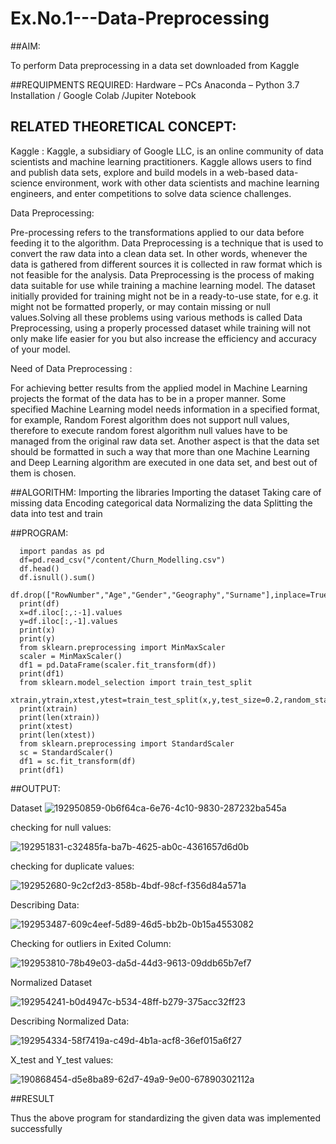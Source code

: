 # Ex.No.1---Data-Preprocessing
##AIM:

To perform Data preprocessing in a data set downloaded from Kaggle

##REQUIPMENTS REQUIRED:
Hardware – PCs
Anaconda – Python 3.7 Installation / Google Colab /Jupiter Notebook

## RELATED THEORETICAL CONCEPT:

Kaggle :
Kaggle, a subsidiary of Google LLC, is an online community of data scientists and machine learning practitioners. Kaggle allows users to find and publish data sets, explore and build models in a web-based data-science environment, work with other data scientists and machine learning engineers, and enter competitions to solve data science challenges.

Data Preprocessing:

Pre-processing refers to the transformations applied to our data before feeding it to the algorithm. Data Preprocessing is a technique that is used to convert the raw data into a clean data set. In other words, whenever the data is gathered from different sources it is collected in raw format which is not feasible for the analysis.
Data Preprocessing is the process of making data suitable for use while training a machine learning model. The dataset initially provided for training might not be in a ready-to-use state, for e.g. it might not be formatted properly, or may contain missing or null values.Solving all these problems using various methods is called Data Preprocessing, using a properly processed dataset while training will not only make life easier for you but also increase the efficiency and accuracy of your model.

Need of Data Preprocessing :

For achieving better results from the applied model in Machine Learning projects the format of the data has to be in a proper manner. Some specified Machine Learning model needs information in a specified format, for example, Random Forest algorithm does not support null values, therefore to execute random forest algorithm null values have to be managed from the original raw data set.
Another aspect is that the data set should be formatted in such a way that more than one Machine Learning and Deep Learning algorithm are executed in one data set, and best out of them is chosen.


##ALGORITHM:
Importing the libraries
Importing the dataset
Taking care of missing data
Encoding categorical data
Normalizing the data
Splitting the data into test and train

##PROGRAM:

      import pandas as pd
      df=pd.read_csv("/content/Churn_Modelling.csv")
      df.head()
      df.isnull().sum()
      df.drop(["RowNumber","Age","Gender","Geography","Surname"],inplace=True,axis=1)
      print(df)
      x=df.iloc[:,:-1].values
      y=df.iloc[:,-1].values
      print(x)
      print(y)
      from sklearn.preprocessing import MinMaxScaler
      scaler = MinMaxScaler()
      df1 = pd.DataFrame(scaler.fit_transform(df))
      print(df1)
      from sklearn.model_selection import train_test_split
      xtrain,ytrain,xtest,ytest=train_test_split(x,y,test_size=0.2,random_state=2)
      print(xtrain)
      print(len(xtrain))
      print(xtest)
      print(len(xtest))
      from sklearn.preprocessing import StandardScaler
      sc = StandardScaler()
      df1 = sc.fit_transform(df)
      print(df1)

##OUTPUT: 

Dataset 
![192950859-0b6f64ca-6e76-4c10-9830-287232ba545a](https://user-images.githubusercontent.com/83326978/193036226-b96a97c5-f452-47d7-bcc5-a9cb001d91a4.png)


checking for null values:



![192951831-c32485fa-ba7b-4625-ab0c-4361657d6d0b](https://user-images.githubusercontent.com/83326978/193036266-0788b734-593d-4629-9d4f-a041a5209c6a.png)



checking for duplicate values:



![192952680-9c2cf2d3-858b-4bdf-98cf-f356d84a571a](https://user-images.githubusercontent.com/83326978/193036293-082786eb-4c6d-42ac-86bc-14625fca29c6.png)



Describing Data:



![192953487-609c4eef-5d89-46d5-bb2b-0b15a4553082](https://user-images.githubusercontent.com/83326978/193036312-e86a80d9-3c42-43e3-975f-001be42b53ec.png)



Checking for outliers in Exited Column:


![192953810-78b49e03-da5d-44d3-9613-09ddb65b7ef7](https://user-images.githubusercontent.com/83326978/193036342-727e3f9c-d31c-4e3e-add5-c5e41217e4c9.png)



Normalized Dataset 


![192954241-b0d4947c-b534-48ff-b279-375acc32ff23](https://user-images.githubusercontent.com/83326978/193036364-bf80761e-e528-4963-917f-db291d69e1fa.png)



Describing Normalized Data: 



![192954334-58f7419a-c49d-4b1a-acf8-36ef015a6f27](https://user-images.githubusercontent.com/83326978/193036391-e3e4076f-cdc7-4ac6-b2ee-b4e8d4404b42.png)


X_test and Y_test values:



![190868454-d5e8ba89-62d7-49a9-9e00-67890302112a](https://user-images.githubusercontent.com/83326978/193037395-a326866e-1e96-4cc5-b5f3-d64eeb7edffd.png)




##RESULT


Thus the above program for standardizing the given data was implemented successfully
